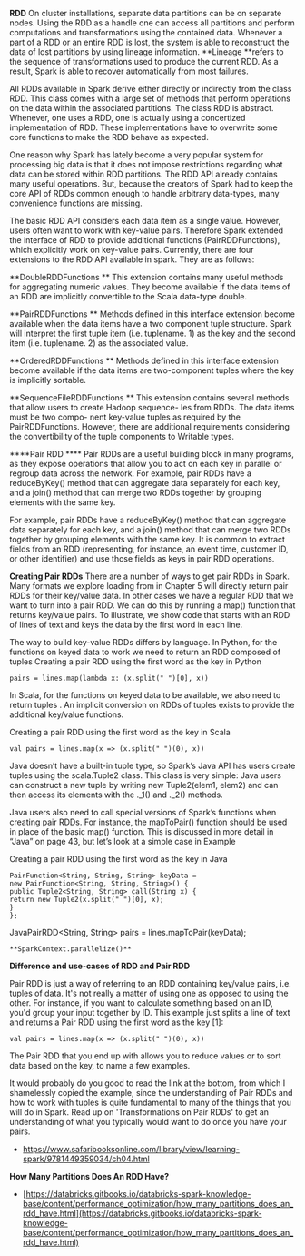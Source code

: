 **RDD**
On cluster installations, separate data partitions can be on separate nodes. Using the RDD as a handle one can access all partitions and perform computations and transformations using the contained data. Whenever a part of a RDD or an entire RDD is lost, the system is able to reconstruct the data of lost partitions by using lineage information. **Lineage **refers to the sequence of transformations used to produce the current RDD. As a result, Spark is able to recover automatically from most failures.

All RDDs available in Spark derive either directly or indirectly from the class RDD. This class comes with a large set of methods that perform operations on the data within the associated partitions. The class RDD is abstract. Whenever, one uses a RDD, one is actually using a concertized implementation of RDD. These implementations have to overwrite some core functions to make the RDD behave as expected.

One reason why Spark has lately become a very popular system for processing big data is that it does not impose restrictions regarding what data can be stored within RDD partitions. The RDD API already contains many useful operations. But, because the creators of Spark had to keep the core API of RDDs common enough to handle arbitrary data-types, many convenience functions are missing.

The basic RDD API considers each data item as a single value. However, users often want to work with key-value pairs. Therefore Spark extended the interface of RDD to provide additional functions (PairRDDFunctions), which explicitly work on key-value pairs. Currently, there are four extensions to the RDD API available in spark. They are as follows:

**DoubleRDDFunctions **
This extension contains many useful methods for aggregating numeric values. They become available if the data items of an RDD are implicitly convertible to the Scala data-type double.

**PairRDDFunctions **
Methods defined in this interface extension become available when the data items have a two component tuple structure. Spark will interpret the first tuple item (i.e. tuplename. 1) as the key and the second item (i.e. tuplename. 2) as the associated value.

**OrderedRDDFunctions **
Methods defined in this interface extension become available if the data items are two-component tuples where the key is implicitly sortable.

**SequenceFileRDDFunctions **
This extension contains several methods that allow users to create Hadoop sequence- les from RDDs. The data items must be two compo- nent key-value tuples as required by the PairRDDFunctions. However, there are additional requirements considering the convertibility of the tuple components to Writable types.



****Pair RDD ****
Pair RDDs are a useful building block in many programs, as they expose operations that allow you to act on each key in parallel or regroup data across the network. For example, pair RDDs have a reduceByKey() method that can aggregate data separately for each key, and a join() method that can merge two RDDs together by grouping elements with the same key.

For example, pair RDDs have a reduceByKey() method that can aggregate data separately for each key, and a join() method that can merge two RDDs together by grouping elements with the same key. It is common to extract fields from an RDD (representing, for instance, an event time, customer ID, or other identifier) and use those fields as keys in pair RDD operations.


**Creating Pair RDDs**
There are a number of ways to get pair RDDs in Spark. Many formats we explore loading from in Chapter 5 will directly return pair RDDs for their key/value data. In other cases we have a regular RDD that we want to turn into a pair RDD. We can do this by running a map() function that returns key/value pairs. To illustrate, we show code that starts with an RDD of lines of text and keys the data by the first word in each line.

The way to build key-value RDDs differs by language. In Python, for the functions on keyed data to work we need to return an RDD composed of tuples Creating a pair RDD using the first word as the key in Python

    pairs = lines.map(lambda x: (x.split(" ")[0], x))

In Scala, for the functions on keyed data to be available, we also need to return tuples . An implicit conversion on RDDs of tuples exists to provide the additional key/value functions.

Creating a pair RDD using the first word as the key in Scala

    val pairs = lines.map(x => (x.split(" ")(0), x))

Java doesn’t have a built-in tuple type, so Spark’s Java API has users create tuples using the scala.Tuple2 class. This class is very simple: Java users can construct a new tuple by writing new Tuple2(elem1, elem2) and can then access its elements with the ._1() and ._2() methods.

Java users also need to call special versions of Spark’s functions when creating pair RDDs. For instance, the mapToPair() function should be used in place of the basic map() function. This is discussed in more detail in “Java” on page 43, but let’s look at a simple case in Example 

Creating a pair RDD using the first word as the key in Java

    PairFunction<String, String, String> keyData =
    new PairFunction<String, String, String>() {
    public Tuple2<String, String> call(String x) {
    return new Tuple2(x.split(" ")[0], x);
    }
    };
JavaPairRDD<String, String> pairs = lines.mapToPair(keyData);

    **SparkContext.parallelize()**


**Difference and use-cases of RDD and Pair RDD**

Pair RDD is just a way of referring to an RDD containing key/value pairs, i.e. tuples of data. It's not really a matter of using one as opposed to using the other. For instance, if you want to calculate something based on an ID, you'd group your input together by ID. This example just splits a line of text and returns a Pair RDD using the first word as the key [1]:

    val pairs = lines.map(x => (x.split(" ")(0), x))
The Pair RDD that you end up with allows you to reduce values or to sort data based on the key, to name a few examples.

It would probably do you good to read the link at the bottom, from which I shamelessly copied the example, since the understanding of Pair RDDs and how to work with tuples is quite fundamental to many of the things that you will do in Spark. Read up on 'Transformations on Pair RDDs' to get an understanding of what you typically would want to do once you have your pairs.

* https://www.safaribooksonline.com/library/view/learning-spark/9781449359034/ch04.html

**How Many Partitions Does An RDD Have?**


* [https://databricks.gitbooks.io/databricks-spark-knowledge-base/content/performance_optimization/how_many_partitions_does_an_rdd_have.html](https://databricks.gitbooks.io/databricks-spark-knowledge-base/content/performance_optimization/how_many_partitions_does_an_rdd_have.html)